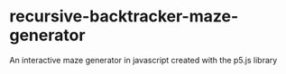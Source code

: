 # recursive-backtracker-maze-generator
An interactive maze generator in javascript created with the p5.js library 
